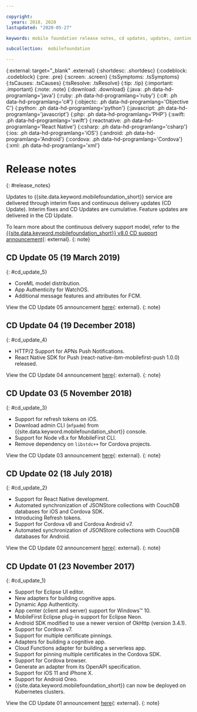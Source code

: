 ```yaml
---

copyright:
  years: 2018, 2020
lastupdated: "2020-05-27"

keywords: mobile foundation release notes, cd updates, updates, continuous delivery updates

subcollection:  mobilefoundation

---
```


{:external: target="_blank" .external}
{:shortdesc: .shortdesc}
{:codeblock: .codeblock}
{:pre: .pre}
{:screen: .screen}
{:tsSymptoms: .tsSymptoms}
{:tsCauses: .tsCauses}
{:tsResolve: .tsResolve}
{:tip: .tip}
{:important: .important}
{:note: .note}
{:download: .download}
{:java: .ph data-hd-programlang='java'}
{:ruby: .ph data-hd-programlang='ruby'}
{:c#: .ph data-hd-programlang='c#'}
{:objectc: .ph data-hd-programlang='Objective C'}
{:python: .ph data-hd-programlang='python'}
{:javascript: .ph data-hd-programlang='javascript'}
{:php: .ph data-hd-programlang='PHP'}
{:swift: .ph data-hd-programlang='swift'}
{:reactnative: .ph data-hd-programlang='React Native'}
{:csharp: .ph data-hd-programlang='csharp'}
{:ios: .ph data-hd-programlang='iOS'}
{:android: .ph data-hd-programlang='Android'}
{:cordova: .ph data-hd-programlang='Cordova'}
{:xml: .ph data-hd-programlang='xml'}

# Release notes
{: #release_notes}

Updates to {{site.data.keyword.mobilefoundation_short}} service are delivered through interim fixes and continuous delivery updates (CD Update). Interim fixes and CD Updates are cumulative. Feature updates are delivered in the CD Update.

To learn more about the continuous delivery support model, refer to the [{{site.data.keyword.mobilefoundation_short}} v8.0 CD support announcement](https://www-01.ibm.com/common/ssi/ShowDoc.wss?docURL=/common/ssi/rep_ca/0/897/ENUS217-390/index.html&request_locale=en){: external}.
{: note}

## CD Update 05 (19 March 2019)
{: #cd_update_5}

* CoreML model distribution.
* App Authenticity for WatchOS.
* Additional message features and attributes for FCM.

View the CD Update 05 announcement [here](https://mobilefirstplatform.ibmcloud.com/blog/2019/03/22/8-0-cd-update-release){: external}.
{: note}

## CD Update 04 (19 December 2018)
{: #cd_update_4}

* HTTP/2 Support for APNs Push Notifications.
* React Native SDK for Push (react-native-ibm-mobilefirst-push 1.0.0) released.

View the CD Update 04 announcement [here](https://mobilefirstplatform.ibmcloud.com/blog/2018/12/24/8-0-cd-update-release/){: external}.
{: note}

## CD Update 03 (5 November 2018)
{: #cd_update_3}

* Support for refresh tokens on iOS.
* Download admin CLI (`mfpadm`) from {{site.data.keyword.mobilefoundation_short}} console.
* Support for Node v8.x for MobileFirst CLI.
* Remove dependency on `libstdc++` for Cordova projects.

View the CD Update 03 announcement [here](https://mobilefirstplatform.ibmcloud.com/blog/2018/11/15/8-0-cd-update-release/){: external}.
{: note}

## CD Update 02 (18 July 2018)
{: #cd_update_2}

* Support for React Native development.
* Automated synchronization of JSONStore collections with CouchDB databases for iOS and Cordova SDK.
* Introducing Refresh tokens.
* Support for Cordova v8 and Cordova Android v7.
* Automated synchronization of JSONStore collections with CouchDB databases for Android.

View the CD Update 02 announcement [here](https://mobilefirstplatform.ibmcloud.com/blog/2018/07/24/8-0-cd-update-release/){: external}.
{: note}

## CD Update 01 (23 November 2017)
{: #cd_update_1}

* Support for Eclipse UI editor.
* New adapters for building cognitive apps.
* Dynamic App Authenticity.
* App center (client and server) support for Windows&trade; 10.
* MobileFirst Eclipse plug-in support for Eclipse Neon.
* Android SDK modified to use a newer version of OkHttp (version 3.4.1).
* Support for Cordova v7.
* Support for multiple certificate pinnings.
* Adapters for building a cognitive app.
* Cloud Functions adapter for building a serverless app.
* Support for pinning multiple certificates in the Cordova SDK.
* Support for Cordova browser.
* Generate an adapter from its OpenAPI specification.
* Support for iOS 11 and iPhone X.
* Support for Android Oreo.
* {{site.data.keyword.mobilefoundation_short}} can now be deployed on Kubernetes clusters.

View the CD Update 01 announcement [here](https://mobilefirstplatform.ibmcloud.com/blog/2017/11/27/8-0-cd-update-release/){: external}.
{: note}

